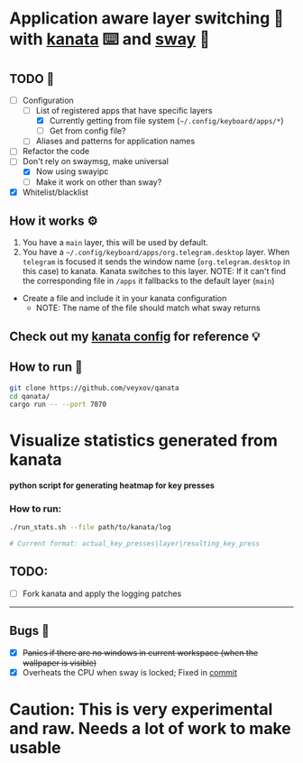 # Application aware layer switching 🔁 with [kanata](https://github.com/jtroo/kanata/) ⌨️ and [sway](https://github.com/swaywm/sway) 💨

## TODO 📔
- [ ] Configuration
    - [ ] List of registered apps that have specific layers
        - [x] Currently getting from file system (`~/.config/keyboard/apps/*`)
        - [ ] Get from config file?
    - [ ] Aliases and patterns for application names

- [ ] Refactor the code
- [ ] Don't rely on swaymsg, make universal
    - [x] Now using swayipc
    - [ ] Make it work on other than sway?
- [x] Whitelist/blacklist

## How it works ⚙️
1. You have a `main` layer, this will be used by default.
2. You have a `~/.config/keyboard/apps/org.telegram.desktop` layer.
    When `telegram` is focused it sends the window name (`org.telegram.desktop` in this case) to kanata.
    Kanata switches to this layer.
NOTE: If it can't find the corresponding file in `/apps` it fallbacks to the default layer (`main`)

- Create a file and include it in your kanata configuration
    - NOTE: The name of the file should match what sway returns

## Check out my [kanata config](https://github.com/veyxov/dots/tree/main/.config/keyboard) for reference 💡

## How to run 🏃
```sh
git clone https://github.com/veyxov/qanata
cd qanata/
cargo run -- --port 7070
```

# Visualize statistics generated from kanata
#### python script for generating heatmap for key presses
### How to run:
```sh
./run_stats.sh --file path/to/kanata/log

# Current format: actual_key_presses|layer|resulting_key_press
```
## TODO:
- [ ] Fork kanata and apply the logging patches

---

## Bugs 🐞
- [x] ~~Panics if there are no windows in current workspace (when the wallpaper is visible)~~
- [x] Overheats the CPU when sway is locked; Fixed in [commit](e8ae9d1e51606bab5a3d8a57bb97eab2cb01de1b)

# Caution: This is very experimental and raw. Needs a lot of work to make usable
